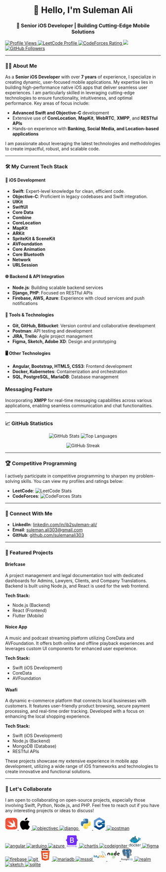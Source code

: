 <h1 align="center">👋 Hello, I'm Suleman Ali</h1>
<h3 align="center">🚀 Senior iOS Developer | Building Cutting-Edge Mobile Solutions</h3>

<p align="left"> 
    <a href="https://github.com/sulemanali303?tab=visitors">
        <img src="https://komarev.com/ghpvc/?username=sulemanalibuiltin&label=Profile%20views&color=0e75b6&style=flat" alt="Profile Views" />
    </a>
    <a href="https://leetcode.com/Sulemanali303/">
        <img src="https://cp-logo.vercel.app/leetcode/Sulemanali303" alt="LeetCode Profile" />
    </a>
    <a href="https://codeforces.com/profile/suleman.ali303">
        <img src="https://raw.githubusercontent.com/sudiptob2/cf-stats/main/output/rating.svg" alt="CodeForces Rating" />
    </a>
    <a href="https://stackoverflow.com/users/9182074/suleman-ali">
        <img src="https://img.shields.io/badge/Stack%20Overflow-802-F47F24">
    </a>
    <a href="https://github.com/sulemanali303?tab=followers">
        <img alt="GitHub Followers" src="https://img.shields.io/github/followers/sulemanali303?color=green&logo=github">
    </a>
</p>

---

### 👨‍💻 About Me

As a **Senior iOS Developer** with over **7 years** of experience, I specialize in creating dynamic, user-focused mobile applications. My expertise lies in building high-performance native iOS apps that deliver seamless user experiences. I am particularly skilled in leveraging cutting-edge technologies to ensure functionality, intuitiveness, and optimal performance. Key areas of focus include:

- **Advanced Swift and Objective-C** development
- Extensive use of **CoreLocation**, **MapKit**, **WebRTC**, **XMPP**, and **RESTful APIs**
- Hands-on experience with **Banking, Social Media, and Location-based applications**

I am passionate about leveraging the latest technologies and methodologies to create impactful, robust, and scalable code.

---

### 🛠 My Current Tech Stack

#### 🚀 iOS Development

- **Swift**: Expert-level knowledge for clean, efficient code.
- **Objective-C**: Proficient in legacy codebases and Swift integration.
- **UIKit**
- **SwiftUI**
- **Core Data** 
- **Combine**
- **CoreLocation** 
- **MapKit** 
- **ARKit** 
- **SpriteKit & SceneKit**
- **AVFoundation**
- **Core Animation** 
- **Core Bluetooth**
- **Network** 
- **URLSession** 

#### 🌐 Backend & API Integration

- **Node.js**: Building scalable backend services
- **Django, PHP**: Focused on RESTful APIs
- **Firebase, AWS, Azure**: Experience with cloud services and push notifications

#### 🔧 Tools & Technologies

- **Git, GitHub, Bitbucket**: Version control and collaborative development
- **Postman**: API testing and development
- **JIRA, Trello**: Agile project management
- **Figma, Sketch, Adobe XD**: Design and prototyping

#### 🖥 Other Technologies

- **Angular, Bootstrap, HTML5, CSS3**: Frontend development
- **Docker, Kubernetes**: Containerization and orchestration
- **SQL, PostgreSQL, MariaDB**: Database management

### **Messaging Feature**
Incorporating **XMPP** for real-time messaging capabilities across various applications, enabling seamless communication and chat functionalities.

---

### 📈 GitHub Statistics

<p align="center">
    <img height="180em" src="https://github-readme-stats.vercel.app/api?username=sulemanali303&show_icons=true&theme=react&include_all_commits=true&count_private=true" alt="GitHub Stats"/>
    <img height="180em" src="https://github-readme-stats.vercel.app/api/top-langs/?username=sulemanali303&layout=compact&langs_count=8&theme=react" alt="Top Languages"/>
</p>

<p align="center">
    <img height="180em" src="https://github-readme-streak-stats.herokuapp.com?user=sulemanali303&theme=react&hide_border=true&date_format=M%20j%5B%2C%20Y%5D" alt="GitHub Streak"/>
</p>

---

### 🏆 Competitive Programming

I actively participate in competitive programming to sharpen my problem-solving skills. You can view my profiles and ratings below:

- **LeetCode**: ![LeetCode Stats](https://leetcard.jacoblin.cool/Sulemanali303?theme=wtf&font=Contrail%20One&ext=contest)
- **CodeForces**: ![CodeForces Stats](https://raw.githubusercontent.com/sudiptob2/cf-stats/main/output/rating.svg)

---

### 🔗 Connect With Me

- **LinkedIn**: [linkedin.com/in/ib2suleman-ali/](https://www.linkedin.com/in/ib2suleman-ali/)
- **Email**: [suleman.ali303@gmail.com](mailto:suleman.ali303@gmail.com)
- **GitHub**: [github.com/sulemanali303](https://github.com/sulemanali303)

---

### 🚀 Featured Projects

#### **Briefcase**
A project management and legal documentation tool with dedicated dashboards for Admins, Lawyers, Clients, and Company Translations. Backend is built using Node.js, and React is used for the web frontend.

**Tech Stack:** 
- Node.js (Backend)
- React (Frontend)
- Flutter (Mobile)

#### **Noice App**
A music and podcast streaming platform utilizing CoreData and AVFoundation. It offers both online and offline playback experiences and leverages custom UI components for enhanced user experience.

**Tech Stack:** 
- Swift (iOS Development)
- CoreData
- AVFoundation

#### **Waafi**
A dynamic e-commerce platform that connects local businesses with customers. It features user-friendly product browsing, secure payment processing, and real-time order tracking. Developed with a focus on enhancing the local shopping experience.

**Tech Stack:** 
- Swift (iOS Development)
- Node.js (Backend)
- MongoDB (Database)
- RESTful APIs

These projects showcase my extensive experience in mobile app development, utilizing a wide range of iOS frameworks and technologies to create innovative and functional solutions.

---

### 💬 Let's Collaborate

I am open to collaborating on open-source projects, especially those involving Swift, Python, Node.js, and PHP. Feel free to reach out if you have any interesting projects or ideas to discuss!



<a href="https://developer.apple.com/swift/" target="_blank" rel="noreferrer"> <img src="https://raw.githubusercontent.com/devicons/devicon/master/icons/swift/swift-original.svg" alt="swift" width="40" height="40"/> </a>
<a href="https://developer.apple.com/apple/" target="_blank" rel="noreferrer"> <img src="https://raw.githubusercontent.com/devicons/devicon/master/icons/apple/apple-original.svg" alt="apple" width="40" height="40"/> </a>
<a href="https://developer.apple.com/library/archive/documentation/Cocoa/Conceptual/ProgrammingWithObjectiveC/Introduction/Introduction.html" target="_blank" rel="noreferrer"> <img src="https://www.vectorlogo.zone/logos/apple_objectivec/apple_objectivec-icon.svg" alt="objectivec" width="40" height="40"/> </a>
<a href="https://www.djangoproject.com/" target="_blank" rel="noreferrer"> <img src="https://cdn.worldvectorlogo.com/logos/django.svg" alt="django" width="40" height="40"/> </a>
<a href="https://www.python.org" target="_blank" rel="noreferrer"> <img src="https://raw.githubusercontent.com/devicons/devicon/master/icons/python/python-original.svg" alt="python" width="40" height="40"/> </a>
<a href="https://www.w3schools.com/cpp/" target="_blank" rel="noreferrer"> <img src="https://raw.githubusercontent.com/devicons/devicon/master/icons/cplusplus/cplusplus-original.svg" alt="cplusplus" width="40" height="40"/> </a>
<a href="https://postman.com" target="_blank" rel="noreferrer"> <img src="https://www.vectorlogo.zone/logos/getpostman/getpostman-icon.svg" alt="postman" width="40" height="40"/> </a>
<p align="left"> <a href="https://angular.io" target="_blank" rel="noreferrer"> <img src="https://angular.io/assets/images/logos/angular/angular.svg" alt="angular" width="40" height="40"/> </a>
 <a href="https://www.arduino.cc/" target="_blank" rel="noreferrer"> <img src="https://cdn.worldvectorlogo.com/logos/arduino-1.svg" alt="arduino" width="40" height="40"/> </a>
 <a href="https://azure.microsoft.com/en-in/" target="_blank" rel="noreferrer"> <img src="https://www.vectorlogo.zone/logos/microsoft_azure/microsoft_azure-icon.svg" alt="azure" width="40" height="40"/> </a>
 <a href="https://getbootstrap.com" target="_blank" rel="noreferrer"> <img src="https://raw.githubusercontent.com/devicons/devicon/master/icons/bootstrap/bootstrap-plain-wordmark.svg" alt="bootstrap" width="40" height="40"/> </a>
 <a href="https://www.chartjs.org" target="_blank" rel="noreferrer"> <img src="https://www.chartjs.org/media/logo-title.svg" alt="chartjs" width="40" height="40"/> </a> <a href="https://codeigniter.com" target="_blank" rel="noreferrer"> <img src="https://cdn.worldvectorlogo.com/logos/codeigniter.svg" alt="codeigniter" width="40" height="40"/> </a>   <a href="https://www.docker.com/" target="_blank" rel="noreferrer"> <img src="https://raw.githubusercontent.com/devicons/devicon/master/icons/docker/docker-original-wordmark.svg" alt="docker" width="40" height="40"/> </a> <a href="https://www.figma.com/" target="_blank" rel="noreferrer"> <img src="https://www.vectorlogo.zone/logos/figma/figma-icon.svg" alt="figma" width="40" height="40"/> </a> <a href="https://firebase.google.com/" target="_blank" rel="noreferrer"> <img src="https://www.vectorlogo.zone/logos/firebase/firebase-icon.svg" alt="firebase" width="40" height="40"/> </a> <a href="https://git-scm.com/" target="_blank" rel="noreferrer"> <img src="https://www.vectorlogo.zone/logos/git-scm/git-scm-icon.svg" alt="git" width="40" height="40"/> </a> <a href="https://www.w3.org/html/" target="_blank" rel="noreferrer"> <img src="https://raw.githubusercontent.com/devicons/devicon/master/icons/html5/html5-original-wordmark.svg" alt="html5" width="40" height="40"/> </a> <a href="https://mariadb.org/" target="_blank" rel="noreferrer"> <img src="https://www.vectorlogo.zone/logos/mariadb/mariadb-icon.svg" alt="mariadb" width="40" height="40"/> </a> <a href="https://www.microsoft.com/en-us/sql-server" target="_blank" rel="noreferrer"> <img src="https://www.svgrepo.com/show/303229/microsoft-sql-server-logo.svg" alt="mssql" width="40" height="40"/> </a>
 <a href="https://www.mysql.com/" target="_blank" rel="noreferrer"> <img src="https://raw.githubusercontent.com/devicons/devicon/master/icons/mysql/mysql-original-wordmark.svg" alt="mysql" width="40" height="40"/> </a>
 <a href="https://nodejs.org" target="_blank" rel="noreferrer"> <img src="https://raw.githubusercontent.com/devicons/devicon/master/icons/nodejs/nodejs-original-wordmark.svg" alt="nodejs" width="40" height="40"/> </a>
<a href="https://www.postgresql.org" target="_blank" rel="noreferrer"> <img src="https://raw.githubusercontent.com/devicons/devicon/master/icons/postgresql/postgresql-original-wordmark.svg" alt="postgresql" width="40" height="40"/> </a>
<a href="https://realm.io/" target="_blank" rel="noreferrer"> <img src="https://raw.githubusercontent.com/bestofjs/bestofjs-webui/8665e8c267a0215f3159df28b33c365198101df5/public/logos/realm.svg" alt="realm" width="40" height="40"/> </a>
<a href="https://www.sketch.com/" target="_blank" rel="noreferrer"> <img src="https://www.vectorlogo.zone/logos/sketchapp/sketchapp-icon.svg" alt="sketch" width="40" height="40"/> </a>
<a href="https://www.sqlite.org/" target="_blank" rel="noreferrer"> <img src="https://www.vectorlogo.zone/logos/sqlite/sqlite-icon.svg" alt="sqlite" width="40" height="40"/> </a>  


